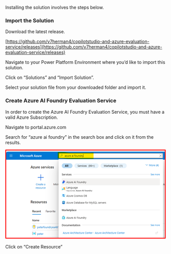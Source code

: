 Installing the solution involves the steps below.

### Import the Solution

Download the latest release.

[https://github.com/v7herman4/copilotstudio-and-azure-evaluation-service/releases](https://github.com/v7herman4/copilotstudio-and-azure-evaluation-service/releases)

Navigate to your Power Platform Environment where you’d like to import this solution.

Click on “Solutions” and “Import Solution”.

Select your solution file from your downloaded folder and import it.

### Create Azure AI Foundry Evaluation Service

In order to create the Azure AI Foundry Evaluation Service, you must have a valid Azure Subscription.

Navigate to portal.azure.com

Search for “azure ai foundry” in the search box and click on it from the results.

![Figure 0‑1](images/0-1.png)

Click on “Create Resource”
